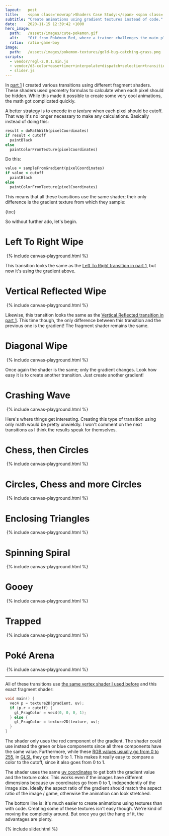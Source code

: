 ```yaml
---
layout:   post
title:    <span class='nowrap'>Shaders Case Study:</span> <span class='nowrap'>Pokémon Battle Transitions</span> <span class='nowrap'>- Part II</span>
subtitle: "Create animations using gradient textures instead of code."
date:     2020-11-15 12:39:42 +1000
hero_image:
  path:   /assets/images/cute-pokemon.gif
  alt:    "Gif from Pokémon Red, where a trainer challenges the main player and says 'My friend has a cute Pokémon. I'm so jealous!'."
  ratio:  ratio-game-boy
image:
  path:   /assets/images/pokemon-textures/gold-bug-catching-grass.png
scripts:
  - vendor/regl-2.0.1.min.js
  - vendor/d3-color+ease+timer+interpolate+dispatch+selection+transition.min.js
  - slider.js
---
```


In [part 1] I created various transitions using different fragment shaders. These shaders used geometry formulas to calculate when each pixel should be hidden. While this made it possible to create some very cool animations, the math got complicated quickly.

A better strategy is to encode _in a texture_ when each pixel should be cutoff. That way it's no longer necessary to make any calculations. Basically instead of doing this:

```ruby
result = doMathWith(pixelCoordinates)
if result < cutoff
  paintBlack
else
  paintColorFromTexture(pixelCoordinates)
```

Do this:

```ruby
value = sampleFromGradient(pixelCoordinates)
if value < cutoff
  paintBlack
else
  paintColorFromTexture(pixelCoordinates)
```

This means that all these transitions use the same shader; their only difference is the gradient texture from which they sample:

{toc}

So without further ado, let's begin.


<div class="scene" data-texture-src="/assets/images/pokemon-textures/red-cinnabar-mansion.png" markdown="1">

# Left To Right Wipe
<img class="gradient" src="/assets/images/gradients/wipe-left-to-right.png" alt="">
{% include canvas-playground.html %}

This transition looks the same as the [Left To Right transition in part 1], but now it's using the gradient above.

</div>


<div class="scene" data-texture-src="/assets/images/pokemon-textures/yellow-surprise.png" markdown="1">

# Vertical Reflected Wipe
<img class="gradient" src="/assets/images/gradients/wipe-vertical-reflected.png" alt="">
{% include canvas-playground.html %}

Likewise, this transition looks the same as the [Vertical Reflected transition in part 1]. This time though, the only difference between this transition and the previous one is the gradient! The fragment shader remains the same.

</div>


<div class="scene" data-texture-src="/assets/images/pokemon-textures/red-cinnabar.png" markdown="1">

# Diagonal Wipe
<img class="gradient" src="/assets/images/gradients/wipe-diagonal.png" alt="">
{% include canvas-playground.html %}

Once again the shader is the same; only the gradient changes. Look how easy it is to create another transition. Just create another gradient!

</div>


<div class="scene" data-texture-src="/assets/images/pokemon-textures/yellow-misty.png" markdown="1">

# Crashing Wave
<img class="gradient" src="/assets/images/gradients/crashing-wave.png" alt="">
{% include canvas-playground.html %}

Here's where things get interesting. Creating this type of transition using only math would be pretty unwieldly. I won't comment on the next transitions as I think the results speak for themselves.

</div>


<div class="scene" data-texture-src="/assets/images/pokemon-textures/crystal-pokemon-sudowoodo.png" markdown="1">

# Chess, then Circles
<img class="gradient" src="/assets/images/gradients/chess-then-circles.png" alt="">
{% include canvas-playground.html %}

</div>


<div class="scene" data-texture-src="/assets/images/pokemon-textures/gold-pokemon-sudowoodo.png" markdown="1">

# Circles, Chess and more Circles
<img class="gradient" src="/assets/images/gradients/circles-then-chess-then-circles.png" alt="">
{% include canvas-playground.html %}

</div>


<div class="scene" data-texture-src="/assets/images/pokemon-textures/gold-elite-four-1.png" markdown="1">

# Enclosing Triangles
<img class="gradient" src="/assets/images/gradients/enclosing-triangles.png" alt="">
{% include canvas-playground.html %}

</div>


<div class="scene" data-texture-src="/assets/images/pokemon-textures/gold-elite-four-2.png" markdown="1">

# Spinning Spiral
<img class="gradient" src="/assets/images/gradients/spinning-spiral.png" alt="">
{% include canvas-playground.html %}

</div>


<div class="scene" data-texture-src="/assets/images/pokemon-textures/gold-elite-four-3.png" markdown="1">

# Gooey
<img class="gradient" src="/assets/images/gradients/gooey.png" alt="">
{% include canvas-playground.html %}

</div>


<div class="scene" data-texture-src="/assets/images/pokemon-textures/gold-elite-four-4.png" markdown="1">

# Trapped
<img class="gradient" src="/assets/images/gradients/trapped.png" alt="">
{% include canvas-playground.html %}

</div>


<div class="scene" data-texture-src="/assets/images/pokemon-textures/gold-elite-four-5.png" markdown="1">

# Poké Arena
<img class="gradient" src="/assets/images/gradients/poke-arena.png" alt="">
{% include canvas-playground.html %}

</div>


<hr />

All of these transitions use [the same vertex shader I used before] and this exact fragment shader:

<div class="fragment" markdown="1">

```cpp
void main() {
  vec4 p = texture2D(gradient, uv);
  if (p.r < cutoff) {
    gl_FragColor = vec4(0, 0, 0, 1);
  } else {
    gl_FragColor = texture2D(texture, uv);
  }
}
```

</div>

The shader only uses the red component of the gradient. The shader could use instead the green or blue components since all three components have the same value. Furthermore, while these [RGB values usually go from 0 to 255], in [GLSL] they go from 0 to 1. This makes it really easy to compare a color to the cutoff, since it also goes from 0 to 1.

The shader uses the same [uv coordinates] to get both the gradient value and the texture color. This works even if the images have different dimensions because uv coordinates go from 0 to 1, independently of the image size. Ideally the aspect ratio of the gradient should match the aspect ratio of the image / game, otherwise the animation can look stretched.

The bottom line is: it's much easier to create animations using textures than with code. Creating some of these textures isn't easy though. We're kind of moving the complexity around. But once you get the hang of it, the advantages are plenty.

{% include slider.html %}

[part 1]: 2020-10-19-shaders-case-study-pokemon-battles.md
[Left To Right transition in part 1]: 2020-10-19-shaders-case-study-pokemon-battles.md#left-to-right-wipe
[Vertical Reflected transition in part 1]: 2020-10-19-shaders-case-study-pokemon-battles.md#vertical-reflected-wipe
[the same vertex shader I used before]: 2020-10-05-regl-rendering-a-texture.md#vertex-shader
[RGB values usually go from 0 to 255]: https://en.wikipedia.org/wiki/RGB_color_model
[GLSL]: https://en.wikipedia.org/wiki/OpenGL_Shading_Language
[uv coordinates]: https://www.creativebloq.com/features/uv-mapping-for-beginners
